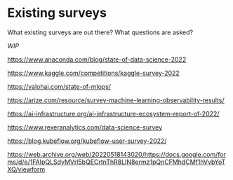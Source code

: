 # Existing surveys

What existing surveys are out there?  What questions are asked?

*WIP*

https://www.anaconda.com/blog/state-of-data-science-2022

https://www.kaggle.com/competitions/kaggle-survey-2022

https://valohai.com/state-of-mlops/

https://arize.com/resource/survey-machine-learning-observability-results/

https://ai-infrastructure.org/ai-infrastructure-ecosystem-report-of-2022/

https://www.rexeranalytics.com/data-science-survey

https://blog.kubeflow.org/kubeflow-user-survey-2022/

https://web.archive.org/web/20220518143020/https://docs.google.com/forms/d/e/1FAIpQLSdyMVrl5bQECrtnThR8LIN8ermz1pQnCFMhdCMf1hVvbYoTXQ/viewform